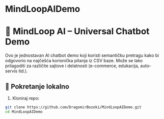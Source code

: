 # MindLoopAIDemo
# 🧠 MindLoop AI – Universal Chatbot Demo

Ovo je jednostavan AI chatbot demo koji koristi semantičku pretragu kako bi odgovorio na najčešća korisnička pitanja iz CSV baze. Može se lako prilagoditi za različite sajtove i delatnosti (e-commerce, edukacija, auto-servis itd.).

## 🚀 Pokretanje lokalno

1. Kloniraj repo:
```bash
git clone https://github.com/DragomirBozoki/MindLoopAIDemo.git
cd MindLoopAIDemo
